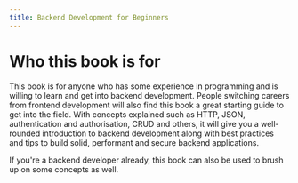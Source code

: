 ```yaml
---
title: Backend Development for Beginners
---
```


<!---
# what is backend development
# fundamental concepts
    - http (Hypertext transfer protocol)
    - json
    - architectural styles (Rest and Graphql)
    - monolithic vs microservices architecture (diagram)
    - authorization and authentication (diagram)
    - url, uri and urn (diagram)
-->

# Who this book is for
This book is for anyone who has some experience in programming and is willing to learn and get into backend development. People switching careers from frontend development will also find this book a great starting guide to get into the field. With concepts explained such as HTTP, JSON, authentication and authorisation, CRUD and others, it will give you a well-rounded introduction to backend development along with best practices and tips to build solid, performant and secure backend applications.

If you're a backend developer already, this book can also be used to brush up on some concepts as well.
